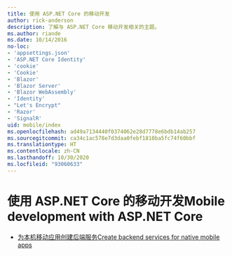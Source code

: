 ```yaml
---
title: 使用 ASP.NET Core 的移动开发
author: rick-anderson
description: 了解与 ASP.NET Core 移动开发相关的主题。
ms.author: riande
ms.date: 10/14/2016
no-loc:
- 'appsettings.json'
- 'ASP.NET Core Identity'
- 'cookie'
- 'Cookie'
- 'Blazor'
- 'Blazor Server'
- 'Blazor WebAssembly'
- 'Identity'
- "Let's Encrypt"
- 'Razor'
- 'SignalR'
uid: mobile/index
ms.openlocfilehash: ad49a7134440f0374062e28d7778e6bdb14ab257
ms.sourcegitcommit: ca34c1ac578e7d3daa0febf1810ba5fc74f60bbf
ms.translationtype: HT
ms.contentlocale: zh-CN
ms.lasthandoff: 10/30/2020
ms.locfileid: "93060633"
---
```

# <a name="mobile-development-with-aspnet-core"></a><span data-ttu-id="cd1ae-103">使用 ASP.NET Core 的移动开发</span><span class="sxs-lookup"><span data-stu-id="cd1ae-103">Mobile development with ASP.NET Core</span></span>

* [<span data-ttu-id="cd1ae-104">为本机移动应用创建后端服务</span><span class="sxs-lookup"><span data-stu-id="cd1ae-104">Create backend services for native mobile apps</span></span>](native-mobile-backend.md)
